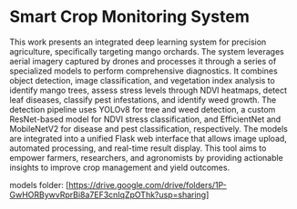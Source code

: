 <h1>Smart Crop Monitoring System</h1>

This work presents an integrated deep learning system for precision agriculture, specifically targeting mango orchards. The system leverages aerial imagery captured by drones and processes it through a series of specialized models to perform comprehensive diagnostics. It combines object detection, image classification, and vegetation index analysis to identify mango trees, assess stress levels through NDVI heatmaps, detect leaf diseases, classify pest infestations, and identify weed growth. The detection pipeline uses YOLOv8 for tree and weed detection, a custom ResNet-based model for NDVI stress classification, and EfficientNet and MobileNetV2 for disease and pest classification, respectively. The models are integrated into a unified Flask web interface that allows image upload, automated processing, and real-time result display. This tool aims to empower farmers, researchers, and agronomists by providing actionable insights to improve crop management and yield outcomes.


models folder: [https://drive.google.com/drive/folders/1P-GwHORBywvRprBi8a7EF3cnIqZpOThk?usp=sharing]
